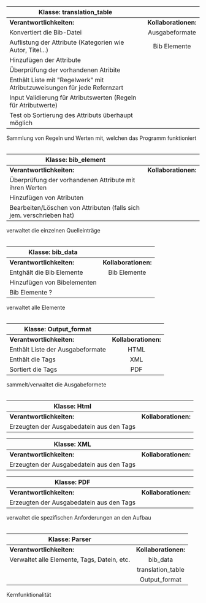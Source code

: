 | Klasse:  translation_table | |
| ------------- |:-------------:|
| **Verantwortlichkeiten:** | **Kollaborationen:** |
| Konvertiert die Bib-Datei | Ausgabeformate|
| Auflistung der Attribute (Kategorien wie Autor, Titel...)  |Bib Elemente|
| Hinzufügen der Attribute  ||
| Überprüfung der vorhandenen Atribite ||
| Enthält Liste mit "Regelwerk" mit Atributzuweisungen für jede Refernzart||
| Input Validierung für Atributswerten (Regeln für Atributwerte) | |
| Test ob Sortierung des Attributs überhaupt möglich| |
<p> Sammlung von Regeln und Werten mit, welchen das Programm funktioniert <br><br>

| Klasse: bib_element| |
| ------------- |:-------------:|
| **Verantwortlichkeiten:** | **Kollaborationen:** |
| Überprüfung der vorhandenen Attribute mit ihren Werten  | |
| Hinzufügen von Atributen| |
| Bearbeiten/Löschen von Attributen (falls sich jem. verschrieben hat)||
<p> verwaltet die einzelnen Quelleinträge<br><br>

| Klasse: bib_data| |
| ------------- |:-------------:|
| **Verantwortlichkeiten:** | **Kollaborationen:** |
| Entghält die Bib Elemente  | Bib Elemente|
| Hinzufügen von Bibelementen| |
| Bib Elemente ?| |
<p> verwaltet alle Elemente<br><br>

| Klasse: Output_format| |
| ------------- |:-------------:|
| **Verantwortlichkeiten:** | **Kollaborationen:** |
| Enthält Liste der Ausgabeformate  | HTML|
| Enthält die Tags  | XML|
| Sortiert die Tags  | PDF|
<p> sammelt/verwaltet die Ausgabeformete<br><br>

| Klasse: Html| |
| ------------- |:-------------:|
| **Verantwortlichkeiten:** | **Kollaborationen:** |
|  Erzeugten der Ausgabedatein aus den Tags| |

| Klasse: XML| |
| ------------- |:-------------:|
| **Verantwortlichkeiten:** | **Kollaborationen:** |
| Erzeugten der Ausgabedatein aus den Tags| |

| Klasse: PDF| |
| ------------- |:-------------:|
| **Verantwortlichkeiten:** | **Kollaborationen:** |
| Erzeugten der Ausgabedatein aus den Tags| |
<p> verwaltet die spezifischen Anforderungen an den Aufbau <br><br>

| Klasse: Parser| |
| ------------- |:-------------:|
| **Verantwortlichkeiten:** | **Kollaborationen:** |
| Verwaltet alle Elemente, Tags, Datein, etc.| bib_data|
| |translation_table|
| | Output_format|
<p>Kernfunktionalität<br>